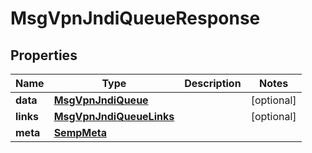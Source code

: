 
# MsgVpnJndiQueueResponse

## Properties
Name | Type | Description | Notes
------------ | ------------- | ------------- | -------------
**data** | [**MsgVpnJndiQueue**](MsgVpnJndiQueue.md) |  |  [optional]
**links** | [**MsgVpnJndiQueueLinks**](MsgVpnJndiQueueLinks.md) |  |  [optional]
**meta** | [**SempMeta**](SempMeta.md) |  | 



